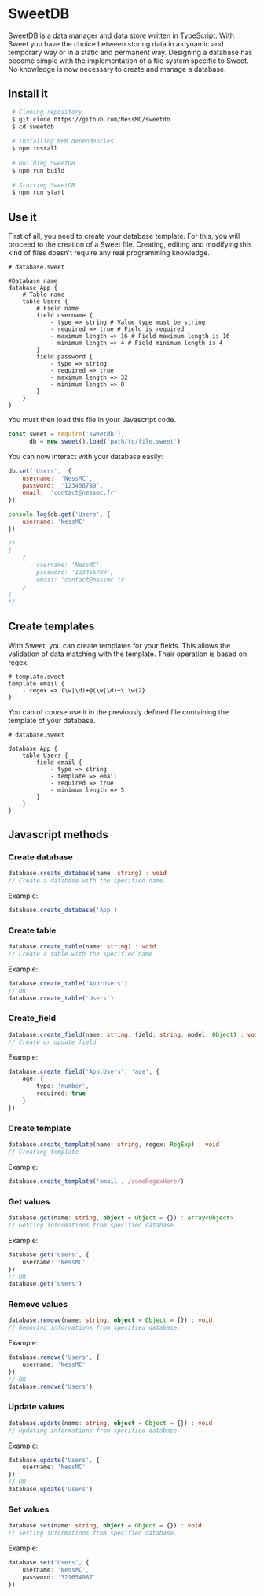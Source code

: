 # SweetDB
SweetDB is a data manager and data store written in TypeScript. With Sweet you have the choice between storing data in a dynamic and temporary way or in a static and permanent way. Designing a database has become simple with the implementation of a file system specific to Sweet. No knowledge is now necessary to create and manage a database.

## Install it

```bash
 # Cloning repository
 $ git clone https://github.com/NessMC/sweetdb
 $ cd sweetdb
 
 # Installing NPM dependencies.
 $ npm install
 
 # Building SweetDB
 $ npm run build
 
 # Starting SweetDB
 $ npm run start
```



## Use it

First of all, you need to create your database template. For this, you will proceed to the creation of a Sweet file. Creating, editing and modifying this kind of files doesn't require any real programming knowledge.

```
# database.sweet

#Database name
database App {
	# Table name
	table Users {
		# Field name
		field username {
            - type => string # Value type must be string
            - required => true # Field is required
            - maximum length => 16 # Field maximum length is 16
            - minimum length => 4 # Field minimum length is 4
		}
        field password {
            - type => string
            - required => true
            - maximum length => 32
            - minimum length => 8
        }
	}
}
```

You must then load this file in your Javascript code. 

```js
const sweet = require('sweetdb'),
	  db = new sweet().load('path/to/file.sweet')
```

You can now interact with your database easily:

```js
db.set('Users',  {
	username:  'NessMC',
	password:  '123456789',
	email:  'contact@nessmc.fr'
})

console.log(db.get('Users', {
	username: 'NessMC'
})

/*
[
	{
		username: 'NessMC',
		password: '123456789',
		email: 'contact@nessmc.fr'
	}
]
*/
```

## Create templates

With Sweet, you can create templates for your fields. This allows the validation of data matching with the template. Their operation is based on regex.

```
# template.sweet
template email {
	- regex => (\w|\d)+@(\w|\d)+\.\w{2}
}
```

You can of course use it in the previously defined file containing the template of your database.

```
# database.sweet

database App {
	table Users {
		field email {
            - type => string
            - template => email
            - required => true
            - minimum length => 5
        }
	}
}
```

## Javascript methods

### Create database

```ts
database.create_database(name: string) : void
// Create a database with the specified name.
```

Example:

```ts
database.create_database('App')
```

### Create table

```ts
database.create_table(name: string) : void
// Create a table with the specified name
```

Example:

```ts
database.create_table('App:Users')
// OR
database.create_table('Users')
```

### Create_field

```ts
database.create_field(name: string, field: string, model: Object) : void
// Create or update field
```

Example:

```ts
database.create_field('App:Users', 'age', {
	age: {
		type: 'number',
		required: true
	}
})
```

### Create template

```ts
database.create_template(name: string, regex: RegExp) : void
// Creating template
```

Example:

```ts
database.create_template('email', /someRegexHere/)
```

### Get values

```ts
database.get(name: string, object = Object = {}) : Array<Object>
// Getting informations from specified database.
```

Example:

```ts
database.get('Users', {
	username: 'NessMC'
})
// OR
database.get('Users')
```

### Remove values

```ts
database.remove(name: string, object = Object = {}) : void
// Removing informations from specified database.
```

Example:

```ts
database.remove('Users', {
	username: 'NessMC'
})
// OR
database.remove('Users')
```

### Update values

```ts
database.update(name: string, object = Object = {}) : void
// Updating informations from specified database.
```

Example:

```ts
database.update('Users', {
	username: 'NessMC'
})
// OR
database.update('Users')
```

### Set values

```ts
database.set(name: string, object = Object = {}) : void
// Setting informations from specified database.
```

Example:

```ts
database.set('Users', {
	username: 'NessMC',
	password: '321654987'
})
```